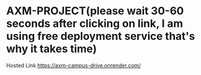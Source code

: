# AXM-PROJECT(please wait 30-60 seconds after clicking on link, I am using free deployment service that's why it takes time)
Hosted Link
https://axm-campus-drive.onrender.com/

